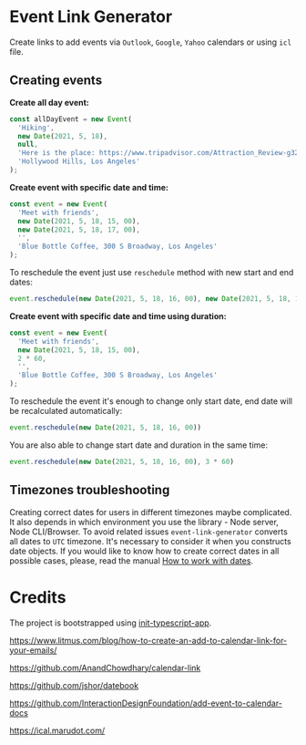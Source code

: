 # Event Link Generator

Create links to add events via `Outlook`, `Google`, `Yahoo` calendars or using `icl` file.

## Creating events

__Create all day event:__

```typescript
const allDayEvent = new Event(
  'Hiking',
  new Date(2021, 5, 18),
  null,
  'Here is the place: https://www.tripadvisor.com/Attraction_Review-g32655-d144152-Reviews-Hollywood_Sign-Los_Angeles_California.html',
  'Hollywood Hills, Los Angeles'
);
```

__Create event with specific date and time:__

```typescript
const event = new Event(
  'Meet with friends',
  new Date(2021, 5, 18, 15, 00),
  new Date(2021, 5, 18, 17, 00),
  '',
  'Blue Bottle Coffee, 300 S Broadway, Los Angeles'
);
```

To reschedule the event just use `reschedule` method with new start and end dates:

```typescript
event.reschedule(new Date(2021, 5, 18, 16, 00), new Date(2021, 5, 18, 18, 00))
```

__Create event with specific date and time using duration:__

```typescript
const event = new Event(
  'Meet with friends',
  new Date(2021, 5, 18, 15, 00),
  2 * 60,
  '',
  'Blue Bottle Coffee, 300 S Broadway, Los Angeles'
);
```

To reschedule the event it's enough to change only start date, end date will be recalculated automatically:

```typescript
event.reschedule(new Date(2021, 5, 18, 16, 00))
```

You are also able to change start date and duration in the same time:

```typescript
event.reschedule(new Date(2021, 5, 18, 16, 00), 3 * 60)
```


## Timezones troubleshooting

Creating correct dates for users in different timezones maybe complicated. It also depends in which environment you use the library - Node server, Node CLI/Browser. To avoid related issues `event-link-generator` converts all dates to `UTC` timezone. It's necessary to consider it when you constructs date objects. If you would like to know how to create correct dates in all possible cases, please, read the manual [How to work with dates]().

# Credits

The project is bootstrapped using [init-typescript-app](https://github.com/barinbritva/init-typescript-app).

https://www.litmus.com/blog/how-to-create-an-add-to-calendar-link-for-your-emails/

https://github.com/AnandChowdhary/calendar-link

https://github.com/jshor/datebook

https://github.com/InteractionDesignFoundation/add-event-to-calendar-docs


https://ical.marudot.com/

